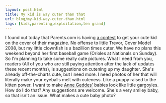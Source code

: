 ```yaml
---
layout: post.html
title: My kid is way cuter than that
url: blog/my-kid-way-cuter-than.html
tags: [kids,parenting,exploitation,ten grand]
---
```

I found out today that Parents.com is having [a contest](http://www.parents.com/parents/file.jsp?item=/marketing/contests/PMM_CoverContest09/PMM_09CoverContest_LandingPage&temp=yes&psrc=SS9044FL02) to get your cute kid on the cover of their magazine. No offense to little Trevor, Cover Model 2008, but my little clownfish is a bazillion times cuter. We have no plans this weekend beyond her first baseball game (Orioles at Nationals on Sunday). So I'm planning to take some really cute pictures. What I need from you, readers (All of you who are still paying attention after the lack of updates these recent months), is suggestions on cutening up my daughter. She's already off-the-charts cute, but I need more. I need photos of her that will literally make your eyeballs melt with cuteness. Like a puppy raised to the kitten power. I want to make [Anne Geddes'](http://www.annegeddes.com/) babies look like little gargoyles. How do I do that? Any suggestions are welcome. She's a very smiley baby, so that isn't an issue. What makes a cute baby photo?
